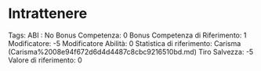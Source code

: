 # Intrattenere

Tags: ABI
: No
Bonus Competenza: 0
Bonus Competenza di Riferimento: 1
Modificatore: -5
Modificatore  Abilità: 0
Statistica di riferimento: Carisma (Carisma%2008e94f672d6d4d4487c8cbc9216510bd.md)
Tiro Salvezza: -5
Valore di riferimento: 0